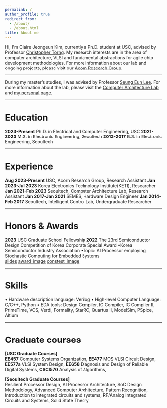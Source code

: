 ```yaml
---
permalink: /
author_profile: true
redirect_from:
  - /about/
  - /about.html
title: About me
---
```

Hi, I'm Claire Jeongeun Kim, currently a Ph.D. student at USC, advised by Professor [Christopher Torng](https://ctorng.com). My research interests are in the area of computer architecture, VLSI and fundamental abstractions for agile chip development methodologies.
For more information about our lab and ongoing projects, please visit our [Acorn Research Group](https://acorn-research.usc.edu).

------
During my master’s studies, I was advised by Professor [Seung Eun Lee](https://soc.seoultech.ac.kr/Professor/Professor.html).
For more information about the lab, please visit the [Computer Architecture Lab](https://soc.seoultech.ac.kr/) and [my personal page](https://soc.seoultech.ac.kr/Alumni/Kim_JE.html).

------

Education
======
**2023-Present** Ph.D. in Electrical and Computer Engineering, USC
**2021-2023** M.S. in Electronic Engineering, Seoultech
**2013-2017** B.S. in Electronic Engineering, Seoultech


------

Experience
======
**Aug 2023-Present**   USC, Acorn Research Group, Research Assistant
**Jan 2023-Jul 2023**  Korea Electronics Technology Institute(KETI), Researcher
**Jan 2021-Feb 2023**  Seoultech, Computer Architecture Lab, Research Assistant
**Jan 2017-Jan 2021**  SEMES, Hardware Design Engineer
**Jan 2014-Feb 2017**  Seoultech, Intelligent Control Lab, Undergraduate Researcher


------

Honors & Awards
======
**2023** USC Graduate School Fellowship
**2022** The 23rd Semiconductor Design Competition of Korea Corporate Special Award
      •Korea Semiconductor Industry Association
      •Topic: AI Processor employing Stochastic Computing for Embedded Systems  
[slides](../images/chip_design_contest/chip_design_contest.pdf ) 
[award_image](../images/chip_design_contest/Semiconductor_Design_Contest_KJE.jpg )
[constest_image](../images/chip_design_contest/Semiconductor_Design_Contest_Presentation.jpg) 


------

Skills
======
• Hardware description language: Verilog
• High-level Computer Language: C/C++, Python
• EDA tools: Design Compiler, IC Compiler, IC Compiler II, PrimeTime, VCS, Verdi, Formality, StarRC, Quartus II, ModelSim, PSpice, Altium


------

Graduate courses
======
<strong>[USC Graduate Courses]</strong>  
**EE457** Computer Systems Organization,
**EE477** MOS VLSI Circuit Design,
**EE577a** VLSI System Design,
**EE658** Diagnosis and Design of Reliable Digital Systems,
**CSCI570** Analysis of Algorithms,

<strong>[Seoultech Graduate Courses]</strong>  
Resilient Processor Design,
AI Processor Architecture,
SoC Design Methodology,
Advanced Computer Architecture,
Pattern Recognition, Introduction to integrated circuits and systems,
RF/Analog Integrated Circuits and Systems, Solid State Theory


